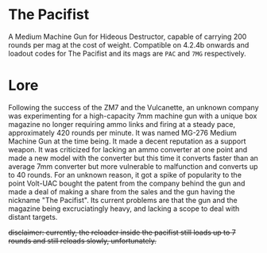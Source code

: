 # The Pacifist
A Medium Machine Gun for Hideous Destructor, capable
of carrying 200 rounds per mag at the cost of weight.
Compatible on 4.2.4b onwards and loadout codes for
The Pacifist and its mags are `PAC` and `7MG` respectively.

# Lore

Following the success of the ZM7 and the Vulcanette, an unknown
company was experimenting for a high-capacity 7mm machine gun with
a unique box magazine no longer requiring ammo links and firing
at a steady pace, approximately 420 rounds per minute. It was
named MG-276 Medium Machine Gun at the time being. It made a decent
reputation as a support weapon. It was criticized for lacking an
ammo converter at one point and made a new model with the converter
but this time it converts faster than an average 7mm converter but
more vulnerable to malfunction and converts up to 40 rounds. For an
unknown reason, it got a spike of popularity to the point Volt-UAC
bought the patent from the company behind the gun and made a deal
of making a share from the sales and the gun having the nickname
"The Pacifist". Its current problems are that the gun and the
magazine being excruciatingly heavy, and lacking a scope to deal
with distant targets.

~~disclaimer: currently, the reloader inside the pacifist still loads up to 7 rounds and still reloads slowly, unfortunately.~~
